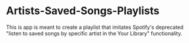 # Artists-Saved-Songs-Playlists
This is app is meant to create a playlist that imitates Spotify's deprecated "listen to saved songs by specific artist in the Your Library" functionality.
